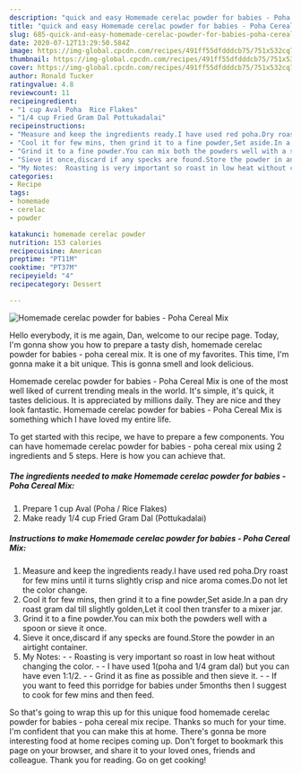 ```yaml
---
description: "quick and easy Homemade cerelac powder for babies - Poha Cereal Mix | how to make the best Homemade cerelac powder for babies - Poha Cereal Mix"
title: "quick and easy Homemade cerelac powder for babies - Poha Cereal Mix | how to make the best Homemade cerelac powder for babies - Poha Cereal Mix"
slug: 685-quick-and-easy-homemade-cerelac-powder-for-babies-poha-cereal-mix-how-to-make-the-best-homemade-cerelac-powder-for-babies-poha-cereal-mix
date: 2020-07-12T13:29:50.584Z
image: https://img-global.cpcdn.com/recipes/491ff55dfdddcb75/751x532cq70/homemade-cerelac-powder-for-babies-poha-cereal-mix-recipe-main-photo.jpg
thumbnail: https://img-global.cpcdn.com/recipes/491ff55dfdddcb75/751x532cq70/homemade-cerelac-powder-for-babies-poha-cereal-mix-recipe-main-photo.jpg
cover: https://img-global.cpcdn.com/recipes/491ff55dfdddcb75/751x532cq70/homemade-cerelac-powder-for-babies-poha-cereal-mix-recipe-main-photo.jpg
author: Ronald Tucker
ratingvalue: 4.8
reviewcount: 11
recipeingredient:
- "1 cup Aval Poha  Rice Flakes"
- "1/4 cup Fried Gram Dal Pottukadalai"
recipeinstructions:
- "Measure and keep the ingredients ready.I have used red poha.Dry roast for few mins until it turns slightly crisp and nice aroma comes.Do not let the color change."
- "Cool it for few mins, then grind it to a fine powder,Set aside.In a pan dry roast gram dal till slightly golden,Let it cool then transfer to a mixer jar."
- "Grind it to a fine powder.You can mix both the powders well with a spoon or sieve it once."
- "Sieve it once,discard if any specks are found.Store the powder in an airtight container."
- "My Notes:  Roasting is very important so roast in low heat without changing the color.  I have used 1(poha and 1/4 gram dal) but you can have even 1:1/2.  Grind it as fine as possible and then sieve it.  If you want to feed this porridge for babies under 5months then I suggest to cook for few mins and then feed."
categories:
- Recipe
tags:
- homemade
- cerelac
- powder

katakunci: homemade cerelac powder 
nutrition: 153 calories
recipecuisine: American
preptime: "PT11M"
cooktime: "PT37M"
recipeyield: "4"
recipecategory: Dessert

---
```



![Homemade cerelac powder for babies - Poha Cereal Mix](https://img-global.cpcdn.com/recipes/491ff55dfdddcb75/751x532cq70/homemade-cerelac-powder-for-babies-poha-cereal-mix-recipe-main-photo.jpg)

Hello everybody, it is me again, Dan, welcome to our recipe page. Today, I'm gonna show you how to prepare a tasty dish, homemade cerelac powder for babies - poha cereal mix. It is one of my favorites. This time, I'm gonna make it a bit unique. This is gonna smell and look delicious.

Homemade cerelac powder for babies - Poha Cereal Mix is one of the most well liked of current trending meals in the world. It's simple, it's quick, it tastes delicious. It is appreciated by millions daily. They are nice and they look fantastic. Homemade cerelac powder for babies - Poha Cereal Mix is something which I have loved my entire life.




To get started with this recipe, we have to prepare a few components. You can have homemade cerelac powder for babies - poha cereal mix using 2 ingredients and 5 steps. Here is how you can achieve that.

<!--inarticleads1-->

##### The ingredients needed to make Homemade cerelac powder for babies - Poha Cereal Mix:

1. Prepare 1 cup Aval (Poha / Rice Flakes)
1. Make ready 1/4 cup Fried Gram Dal (Pottukadalai)




<!--inarticleads2-->

##### Instructions to make Homemade cerelac powder for babies - Poha Cereal Mix:

1. Measure and keep the ingredients ready.I have used red poha.Dry roast for few mins until it turns slightly crisp and nice aroma comes.Do not let the color change.
1. Cool it for few mins, then grind it to a fine powder,Set aside.In a pan dry roast gram dal till slightly golden,Let it cool then transfer to a mixer jar.
1. Grind it to a fine powder.You can mix both the powders well with a spoon or sieve it once.
1. Sieve it once,discard if any specks are found.Store the powder in an airtight container.
1. My Notes: -  - Roasting is very important so roast in low heat without changing the color. -  - I have used 1(poha and 1/4 gram dal) but you can have even 1:1/2. -  - Grind it as fine as possible and then sieve it. -  - If you want to feed this porridge for babies under 5months then I suggest to cook for few mins and then feed.




So that's going to wrap this up for this unique food homemade cerelac powder for babies - poha cereal mix recipe. Thanks so much for your time. I'm confident that you can make this at home. There's gonna be more interesting food at home recipes coming up. Don't forget to bookmark this page on your browser, and share it to your loved ones, friends and colleague. Thank you for reading. Go on get cooking!
